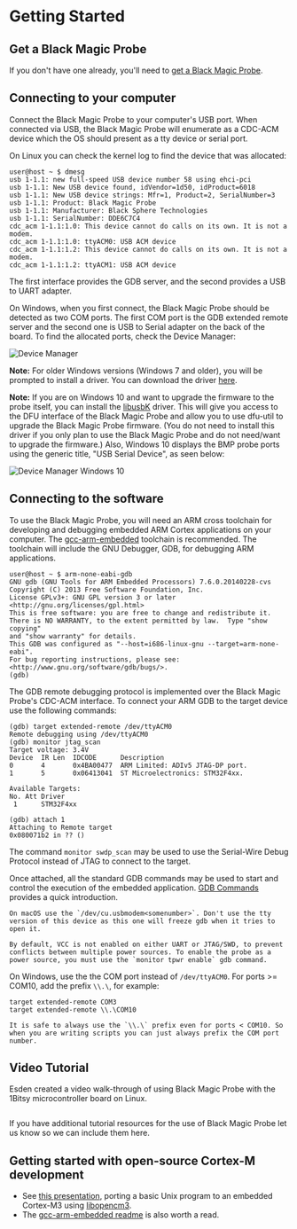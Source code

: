 # Getting Started
## Get a Black Magic Probe
If you don't have one already, you'll need to [get a Black Magic Probe](index.md#getting-hardware).

## Connecting to your computer
Connect the Black Magic Probe to your computer's USB port.  When connected via USB, the Black Magic Probe will enumerate as a CDC-ACM device which the OS should present as a tty device or serial port.

On Linux you can check the kernel log to find the device that was allocated:
```
user@host ~ $ dmesg
usb 1-1.1: new full-speed USB device number 58 using ehci-pci
usb 1-1.1: New USB device found, idVendor=1d50, idProduct=6018
usb 1-1.1: New USB device strings: Mfr=1, Product=2, SerialNumber=3
usb 1-1.1: Product: Black Magic Probe
usb 1-1.1: Manufacturer: Black Sphere Technologies
usb 1-1.1: SerialNumber: DDE6C7C4
cdc_acm 1-1.1:1.0: This device cannot do calls on its own. It is not a modem.
cdc_acm 1-1.1:1.0: ttyACM0: USB ACM device
cdc_acm 1-1.1:1.2: This device cannot do calls on its own. It is not a modem.
cdc_acm 1-1.1:1.2: ttyACM1: USB ACM device
```
The first interface provides the GDB server, and the second provides a USB to UART adapter.

On Windows, when you first connect, the Black Magic Probe should be detected as two COM ports. The first COM port is the GDB extended remote server and the second one is USB to Serial adapter on the back of the board. To find the allocated ports, check the Device Manager:

![Device Manager](_assets/device_manager.png)

__Note:__ For older Windows versions (Windows 7 and older), you will be prompted to install a driver.  You can download the driver [here](https://github.com/blackmagic-debug/blackmagic/tree/master/driver).

__Note:__ If you are on Windows 10 and want to upgrade the firmware to the probe itself, you can install the [libusbK](https://zadig.akeo.ie/) driver. This will give you access to the DFU interface of the Black Magic Probe and allow you to use dfu-util to upgrade the Black Magic Probe firmware. (You do not need to install this driver if you only plan to use the Black Magic Probe and do not need/want to upgrade the firmware.) Also, Windows 10 displays the BMP probe ports using the generic title, "USB Serial Device", as seen below:

![Device Manager Windows 10](_assets/device_manager_w10.png)

## Connecting to the software
To use the Black Magic Probe, you will need an ARM cross toolchain for developing and debugging embedded ARM Cortex applications on your computer.  The [gcc-arm-embedded](https://developer.arm.com/downloads/-/gnu-rm) toolchain is recommended.  The toolchain will include the GNU Debugger, GDB, for debugging ARM applications.
```
user@host ~ $ arm-none-eabi-gdb
GNU gdb (GNU Tools for ARM Embedded Processors) 7.6.0.20140228-cvs
Copyright (C) 2013 Free Software Foundation, Inc.
License GPLv3+: GNU GPL version 3 or later <http://gnu.org/licenses/gpl.html>
This is free software: you are free to change and redistribute it.
There is NO WARRANTY, to the extent permitted by law.  Type "show copying"
and "show warranty" for details.
This GDB was configured as "--host=i686-linux-gnu --target=arm-none-eabi".
For bug reporting instructions, please see:
<http://www.gnu.org/software/gdb/bugs/>.
(gdb)
```

The GDB remote debugging protocol is implemented over the Black Magic Probe's CDC-ACM interface.  To connect your ARM GDB to the target device use the following commands:
```
(gdb) target extended-remote /dev/ttyACM0
Remote debugging using /dev/ttyACM0
(gdb) monitor jtag_scan
Target voltage: 3.4V
Device  IR Len  IDCODE      Description
0       4       0x4BA00477  ARM Limited: ADIv5 JTAG-DP port.
1       5       0x06413041  ST Microelectronics: STM32F4xx.

Available Targets:
No. Att Driver
 1      STM32F4xx

(gdb) attach 1
Attaching to Remote target
0x080071b2 in ?? ()
```
The command `monitor swdp_scan` may be used to use the Serial-Wire Debug Protocol instead of JTAG to connect to the target.

Once attached, all the standard GDB commands may be used to start and control
the execution of the embedded application. [GDB Commands](usage/gdb-commands.md) provides a quick introduction.

```{note}
On macOS use the `/dev/cu.usbmodem<somenumber>`. Don't use the tty version of this device as this one will freeze gdb when it tries to open it.
```

```{note}
By default, VCC is not enabled on either UART or JTAG/SWD, to prevent conflicts between multiple power sources. To enable the probe as a power source, you must use the `monitor tpwr enable` gdb command.
```

On Windows, use the the COM port instead of `/dev/ttyACM0`.  For ports >= COM10, add the prefix `\\.\`, for example:
```
target extended-remote COM3
target extended-remote \\.\COM10
```

```{note}
It is safe to always use the `\\.\` prefix even for ports < COM10. So when you are writing scripts you can just always prefix the COM port number.
```

## Video Tutorial

Esden created a video walk-through of using Black Magic Probe with the 1Bitsy microcontroller board on Linux.

```{youtube} ANM0fdAqDow
```

If you have additional tutorial resources for the use of Black Magic Probe let us know so we can include them here.

## Getting started with open-source Cortex-M development
- See [this presentation](https://github.com/gsmcmullin/embedded-demo/raw/master/slides.pdf), porting a basic Unix program to an embedded Cortex-M3 using [libopencm3](http://libopencm3.org/).
- The [gcc-arm-embedded readme](https://launchpadlibrarian.net/268329726/readme.txt) is also worth a read.
